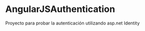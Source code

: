 AngularJSAuthentication
=======================

Proyecto para probar la autenticación utilizando asp.net Identity
